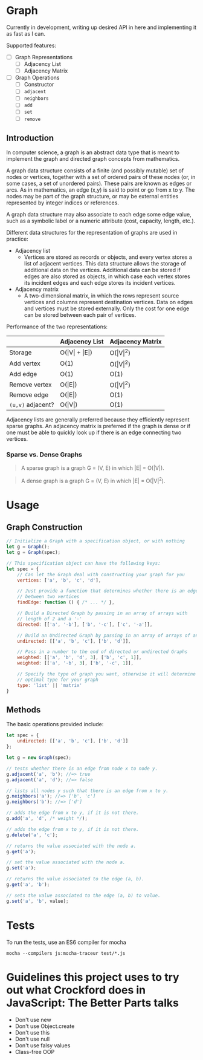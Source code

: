 # Graph

Currently in development, writing up desired API in here and implementing it as fast as I can.

Supported features:
- [ ] Graph Representations
    - [ ] Adjacency List
    - [ ] Adjacency Matrix
- [ ] Graph Operations
    - [ ] Constructor
    - [ ] `adjacent`
    - [ ] `neighbors`
    - [ ] `add`
    - [ ] `set`
    - [ ] `remove`

## Introduction

In computer science, a graph is an abstract data type that is meant to implement the graph and directed graph concepts from mathematics.

A graph data structure consists of a finite (and possibly mutable) set of nodes or vertices, together with a set of ordered pairs of these nodes (or, in some cases, a set of unordered pairs). These pairs are known as edges or arcs. As in mathematics, an edge (x,y) is said to point or go from x to y. The nodes may be part of the graph structure, or may be external entities represented by integer indices or references.

A graph data structure may also associate to each edge some edge value, such as a symbolic label or a numeric attribute (cost, capacity, length, etc.).

Different data structures for the representation of graphs are used in practice:

- Adjacency list
    - Vertices are stored as records or objects, and every vertex stores a list of adjacent vertices. This data structure allows the storage of additional data on the vertices. Additional data can be stored if edges are also stored as objects, in which case each vertex stores its incident edges and each edge stores its incident vertices.
- Adjacency matrix 
    - A two-dimensional matrix, in which the rows represent source vertices and columns represent destination vertices. Data on edges and vertices must be stored externally. Only the cost for one edge can be stored between each pair of vertices.

Performance of the two representations:

|                   | Adjacency List   | Adjacency Matrix         |
|-------------------|------------------|--------------------------|
| Storage           | O(\|V\| + \|E\|) | O(\|V\|<sup>2</sup>)     |
| Add vertex        | O(1)             | O(\|V\|<sup>2</sup>)     |
| Add edge          | O(1)             | O(1)                     |
| Remove vertex     | O(\|E\|)         | O(\|V\|<sup>2</sup>)     |
| Remove edge       | O(\|E\|)         | O(1)                     |
| `(u,v)` adjacent? | O(\|V\|)         | O(1)                     |

Adjacency lists are generally preferred because they efficiently represent sparse graphs. An adjacency matrix is preferred if the graph is dense or if one must be able to quickly look up if there is an edge connecting two vertices.

### Sparse vs. Dense Graphs

> A sparse graph is a graph G = (V, E) in which |E| = O(|V|).

> A dense graph is a graph G = (V, E) in which |E| = O(|V|<sup>2</sup>).

# Usage

## Graph Construction

```javascript
// Initialize a Graph with a specification object, or with nothing
let g = Graph();
let g = Graph(spec);

// This specification object can have the following keys:
let spec = {
    // Can let the Graph deal with constructing your graph for you
    vertices: ['a', 'b', 'c', 'd'],

    // Just provide a function that determines whether there is an edge
    // between two vertices
    findEdge: function () { /* ... */ },

    // Build a Directed Graph by passing in an array of arrays with 
    // length of 2 and a '-'
    directed: [['a', '-b'], ['b', '-c'], ['c', '-a']],

    // Build an Undirected Graph by passing in an array of arrays of any size
    undirected: [['a', 'b', 'c'], ['b', 'd']],

    // Pass in a number to the end of directed or undirected Graphs
    weighted: [['a', 'b', 'd', 3], ['b', 'c', 1]],
    weighted: [['a', '-b', 3], ['b', '-c', 1]],

    // Specify the type of graph you want, otherwise it will determine the
    // optimal type for your graph
    type: 'list' || 'matrix'
}
```

## Methods

The basic operations provided include:

```javascript
let spec = {
    undirected: [['a', 'b', 'c'], ['b', 'd']]
};

let g = new Graph(spec);

// tests whether there is an edge from node x to node y.
g.adjacent('a', 'b'); //=> true
g.adjacent('a', 'd'); //=> false

// lists all nodes y such that there is an edge from x to y.
g.neighbors('a'); //=> ['b', 'c']
g.neighbors('b'); //=> ['d']

// adds the edge from x to y, if it is not there.
g.add('a', 'd', /* weight */);

// adds the edge from x to y, if it is not there.
g.delete('a', 'c');

// returns the value associated with the node a.
g.get('a');

// set the value associated with the node a.
g.set('a');

// returns the value associated to the edge (a, b).
g.get('a', 'b');

// sets the value associated to the edge (a, b) to value.
g.set('a', 'b', value);

```

# Tests

To run the tests, use an ES6 compiler for mocha

`mocha --compilers js:mocha-traceur test/*.js`

# Guidelines this project uses to try out what Crockford does in **JavaScript: The Better Parts** talks

- Don't use new
- Don't use Object.create
- Don't use this
- Don't use null
- Don't use falsy values
- Class-free OOP